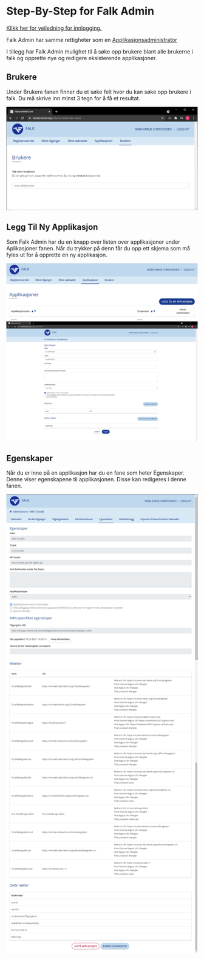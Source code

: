 # Step-By-Step for Falk Admin

[Klikk her for veiledning for innlogging.](LoggInn)

Falk Admin har samme rettigheter som en [Applikasjonsadministrator](Brukerdokumentasjon-appliokasjonsadmin)

I tillegg har Falk Admin mulighet til å søke opp brukere blant alle brukerne i falk og opprette nye og redigere eksisterende applikasjoner.

## Brukere

Under Brukere fanen finner du et søke felt hvor du kan søke opp brukere i falk.
Du må skrive inn minst 3 tegn for å få et resultat.

![FalkAdmin-Brukere](img/FalkAdmin-Brukere.PNG)

## Legg Til Ny Applikasjon

Som Falk Admin har du en knapp over listen over applikasjoner under Aplikasjoner fanen.
Når du trykker på denn får du opp ett skjema som må fyles ut for å opprette en ny applikasjon.

![FalkAdmin-LeggTilNyApplikasjonKnapp](img/FalkAdmin-LeggTilNyApplikasjonKnapp.PNG)
![FalkAdmin-LeggTilNyApplikasjon](img/FalkAdmin-LeggTilNyApplikasjon.PNG)

## Egenskaper

Når du er inne på en applikasjon har du en fane som heter Egenskaper.
Denne viser egenskapene til applikasjonen. Disse kan redigeres i denne fanen.

![FalkAdmin-Egenskaper1](img/FalkAdmin-Egenskaper1.PNG)
![FalkAdmin-Egenskaper2](img/FalkAdmin-Egenskaper2.PNG)
